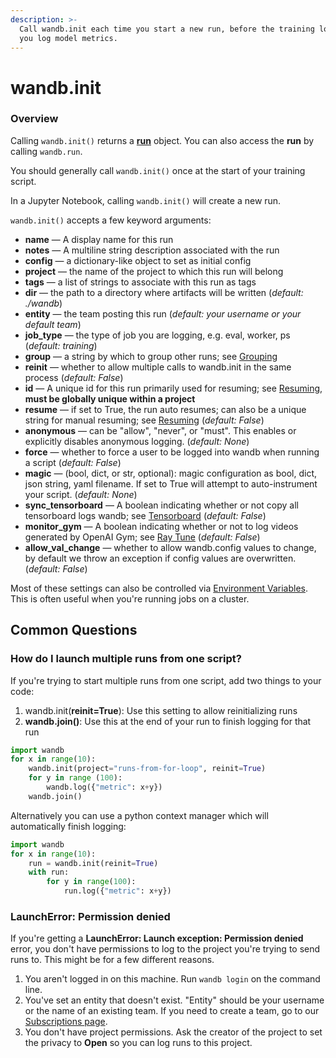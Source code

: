 ```yaml
---
description: >-
  Call wandb.init each time you start a new run, before the training loop where
  you log model metrics.
---
```


# wandb.init

### Overview

Calling `wandb.init()` returns a [**run**](reference/wandb_api.md#run) object. You can also access the **run** by calling `wandb.run`.

You should generally call `wandb.init()` once at the start of your training script.

In a Jupyter Notebook, calling `wandb.init()` will create a new run.

`wandb.init()` accepts a few keyword arguments:

* **name** — A display name for this run
* **notes** — A multiline string description associated with the run
* **config** — a dictionary-like object to set as initial config
* **project** — the name of the project to which this run will belong
* **tags** — a list of strings to associate with this run as tags
* **dir** — the path to a directory where artifacts will be written \(_default: ./wandb_\)
* **entity** — the team posting this run \(_default: your username or your default team_\)
* **job\_type** — the type of job you are logging, e.g. eval, worker, ps \(_default: training_\)
* **group** — a string by which to group other runs; see [Grouping](advanced/grouping.md)
* **reinit** — whether to allow multiple calls to wandb.init in the same process \(_default: False_\)
* **id** — A unique id for this run primarily used for resuming; see [Resuming](advanced/resuming.md), **must be globally unique within a project**
* **resume** — if set to True, the run auto resumes; can also be a unique string for manual resuming; see [Resuming](advanced/resuming.md) \(_default: False_\)
* **anonymous** — can be "allow", "never", or "must". This enables or explicitly disables anonymous logging. \(_default: None_\)
* **force** — whether to force a user to be logged into wandb when running a script \(_default: False_\)
* **magic** — \(bool, dict, or str, optional\): magic configuration as bool, dict, json string, yaml filename. If set to True will attempt to auto-instrument your script. \(_default: None_\)
* **sync\_tensorboard** — A boolean indicating whether or not copy all tensorboard logs wandb; see [Tensorboard](integrations/tensorboard.md) \(_default: False_\)
* **monitor\_gym** — A boolean indicating whether or not to log videos generated by OpenAI Gym; see [Ray Tune](integrations/ray-tune.md) \(_default: False_\)
* **allow\_val\_change** — whether to allow wandb.config values to change, by default we throw an exception if config values are overwritten. \(_default: False_\)

Most of these settings can also be controlled via [Environment Variables](advanced/environment-variables.md). This is often useful when you're running jobs on a cluster.  


## Common Questions

### How do I launch multiple runs from one script?

If you're trying to start multiple runs from one script, add two things to your code:

1. wandb.init\(**reinit=True**\): Use this setting to allow reinitializing runs
2. **wandb.join\(\)**: Use this at the end of your run to finish logging for that run

```python
import wandb
for x in range(10):
	wandb.init(project="runs-from-for-loop", reinit=True)
	for y in range (100):
		wandb.log({"metric": x+y})
	wandb.join()
```

Alternatively you can use a python context manager which will automatically finish logging:

```python
import wandb
for x in range(10):
    run = wandb.init(reinit=True)
    with run:
        for y in range(100):
            run.log({"metric": x+y})
```

### LaunchError: Permission denied

If you're getting a **LaunchError: Launch exception: Permission denied** error, you don't have permissions to log to the project you're trying to send runs to. This might be for a few different reasons.

1. You aren't logged in on this machine. Run `wandb login` on the command line.
2. You've set an entity that doesn't exist. "Entity" should be your username or the name of an existing team. If you need to create a team, go to our [Subscriptions page](https://app.wandb.ai/billing).
3. You don't have project permissions. Ask the creator of the project to set the privacy to **Open** so you can log runs to this project.



